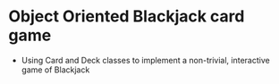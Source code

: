 # Object Oriented Blackjack card game

* Using Card and Deck classes to implement a non-trivial, interactive game of Blackjack
